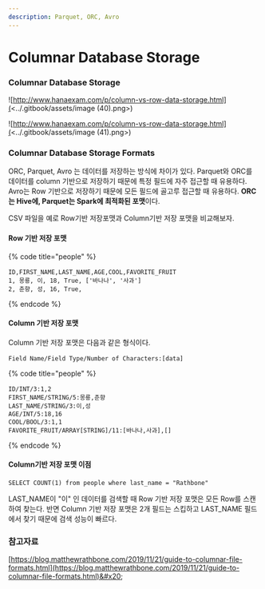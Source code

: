 ```yaml
---
description: Parquet, ORC, Avro
---
```


# Columnar Database Storage

### Columnar Database Storage

![http://www.hanaexam.com/p/column-vs-row-data-storage.html](<../.gitbook/assets/image (40).png>)

![http://www.hanaexam.com/p/column-vs-row-data-storage.html](<../.gitbook/assets/image (41).png>)

### Columnar Database Storage Formats

ORC, Parquet, Avro 는 데이터를 저장하는 방식에 차이가 있다. Parquet와 ORC를 데이터를 column 기반으로 저장하기 때문에 특정 필드에 자주 접근할 때 유용하다. Avro는 Row 기반으로 저장하기 때문에 모든 필드에 골고루 접근할 때 유용하다. **ORC는 Hive에, Parquet는 Spark에 최적화된 포맷**이다.

&#x20;CSV 파일을 예로 Row기반 저장포맷과 Column기반 저장 포맷을 비교해보자.&#x20;

#### Row 기반 저장 포맷

{% code title="people" %}
```
ID,FIRST_NAME,LAST_NAME,AGE,COOL,FAVORITE_FRUIT
1, 몽룡, 이, 18, True, ['바나나', '사과']
2, 춘향, 성, 16, True,
```
{% endcode %}

#### &#x20;Column 기반 저장 포맷&#x20;

Column 기반 저장 포맷은 다음과 같은 형식이다.

```
Field Name/Field Type/Number of Characters:[data]
```

{% code title="people" %}
```
ID/INT/3:1,2
FIRST_NAME/STRING/5:몽룡,춘향
LAST_NAME/STRING/3:이,성
AGE/INT/5:18,16
COOL/BOOL/3:1,1
FAVORITE_FRUIT/ARRAY[STRING]/11:[바나나,사과],[]
```
{% endcode %}

#### &#x20;Column기반 저장 포맷 이점

```
SELECT COUNT(1) from people where last_name = "Rathbone"
```

LAST\_NAME이 "이" 인 데이터를 검색할 때 Row 기반 저장 포맷은 모든 Row를 스캔하여 찾는다. 반면 Column 기반 저장 포맷은 2개 필드는 스킵하고 LAST\_NAME 필드에서 찾기 때문에 검색 성능이 빠르다.

### 참고자료

[https://blog.matthewrathbone.com/2019/11/21/guide-to-columnar-file-formats.html](https://blog.matthewrathbone.com/2019/11/21/guide-to-columnar-file-formats.html)&#x20;

